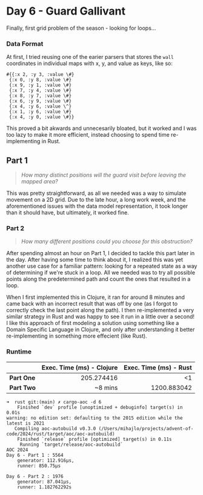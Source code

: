 # Day 6 - Guard Gallivant

Finally, first grid problem of the season - looking for loops...

### Data Format

At first, I tried reusing one of the earier parsers that stores the `wall` coordinates in individual maps with x, y, and value as keys, like so:

 ```
#{{:x 2, :y 3, :value \#}
  {:x 0, :y 8, :value \#}
  {:x 9, :y 1, :value \#}
  {:x 7, :y 4, :value \#}
  {:x 8, :y 7, :value \#}
  {:x 6, :y 9, :value \#}
  {:x 4, :y 6, :value \^}
  {:x 1, :y 6, :value \#}
  {:x 4, :y 0, :value \#}}
```

This proved a bit akwards and unnecesarily bloated, but it worked and I was too lazy to make it more efficient, instead choosing to spend time re-implementing in Rust.

## Part 1
> _How many distinct positions will the guard visit before leaving the mapped area?_

This was pretty straightforward, as all we needed was a way to simulate movement on a 2D grid. Due to the late hour, a long work week, and the aforementioned issues with the data model representation, it took longer than it should have, but ultimately, it worked fine.

### Part 2
> _How many different positions could you choose for this obstruction?_

After spending almost an hour on Part 1, I decided to tackle this part later in the day. After having some time to think about it, I realized this was yet another use case for a familiar pattern: looking for a repeated state as a way of determining if we're stuck in a loop. All we needed was to try all possible points along the predetermined path and count the ones that resulted in a loop.

When I first implemented this in Clojure, it ran for around 8 minutes and came back with an incorrect result that was off by one (as I forgot to correctly check the last point along the path). I then re-implemented a very similar strategy in Rust and was happy to see it run in a little over a second!
I like this approach of first modeling a solution using something like a Domain Specific Language in Clojure, and only after understanding it better re-implementing in something more effecient (like Rust).

### Runtime

|              | Exec. Time (ms) - Clojure | Exec. Time (ms) - Rust
|--------------|--------------------------:|--------------------------:|
| **Part One** |                 205.274416|                         <1|
| **Part Two** |                    ~8 mins|                1200.883042|


```console
➜  rust git:(main) ✗ cargo-aoc -d 6
    Finished `dev` profile [unoptimized + debuginfo] target(s) in 0.01s
warning: no edition set: defaulting to the 2015 edition while the latest is 2021
   Compiling aoc-autobuild v0.3.0 (/Users/mihajlo/projects/advent-of-code/2024/rust/target/aoc/aoc-autobuild)
    Finished `release` profile [optimized] target(s) in 0.11s
     Running `target/release/aoc-autobuild`
AOC 2024
Day 6 - Part 1 : 5564
	generator: 112.916µs,
	runner: 850.75µs

Day 6 - Part 2 : 1976
	generator: 87.041µs,
	runner: 1.182762292s
```